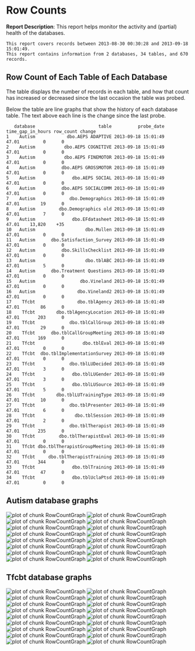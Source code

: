 <!-- Specify the report's official name, goal & description. -->
# Row Counts
**Report Description**: This report helps monitor the activity and (partial) health of the databases.



<!-- Point knitr to the underlying code file so it knows where to look for the chunks. -->



<!-- Load the packages.  Suppress the output when loading packages. --> 



<!-- Load any Global Functions declared in the R file.  Suppress the output. --> 



<!-- Declare any global functions specific to a Rmd output.  Suppress the output. --> 


<!-- Load the dataset.   -->


<!-- Tweak the dataset.   -->




```
This report covers records between 2013-08-30 00:30:28 and 2013-09-18 15:01:49.
This report contains information from 2 databases, 34 tables, and 670 records.
```


## Row Count of Each Table of Each Database
The table displays the number of records in each table, and how that count has increased or decreased since the last occasion the table was probed.

Below the table are line graphs that show the history of each database table.  The text above each line is the change since the last probe.


```
   database                        table          probe_date time_gap_in_hours row_count change
1    Autism            dbo.AEPS ADAPTIVE 2013-09-18 15:01:49             47.01         0      0
2    Autism           dbo.AEPS COGNITIVE 2013-09-18 15:01:49             47.01         0      0
3    Autism           dbo.AEPS FINEMOTOR 2013-09-18 15:01:49             47.01         0      0
4    Autism          dbo.AEPS GROSSMOTOR 2013-09-18 15:01:49             47.01         0      0
5    Autism              dbo.AEPS SOCIAL 2013-09-18 15:01:49             47.01         0      0
6    Autism          dbo.AEPS SOCIALCOMM 2013-09-18 15:01:49             47.01         0      0
7    Autism             dbo.Demographics 2013-09-18 15:01:49             47.01        19      0
8    Autism         dbo.Demographics old 2013-09-18 15:01:49             47.01         7      0
9    Autism              dbo.EFdatasheet 2013-09-18 15:01:49             47.01    13,820    +35
10   Autism                   dbo.Mullen 2013-09-18 15:01:49             47.01         0      0
11   Autism      dbo.Satisfaction_Survey 2013-09-18 15:01:49             47.01         0      0
12   Autism          dbo.SkillsChecklist 2013-09-18 15:01:49             47.01         0      0
13   Autism                   dbo.tblABC 2013-09-18 15:01:49             47.01         5      0
14   Autism      dbo.Treatment Questions 2013-09-18 15:01:49             47.01         0      0
15   Autism                 dbo.Vineland 2013-09-18 15:01:49             47.01         0      0
16   Autism                dbo.Vineland2 2013-09-18 15:01:49             47.01         0      0
17    Tfcbt                dbo.tblAgency 2013-09-18 15:01:49             47.01        86      0
18    Tfcbt        dbo.tblAgencyLocation 2013-09-18 15:01:49             47.01       203      0
19    Tfcbt             dbo.tblCallGroup 2013-09-18 15:01:49             47.01        29      0
20    Tfcbt      dbo.tblCallGroupMeeting 2013-09-18 15:01:49             47.01       169      0
21    Tfcbt                  dbo.tblEval 2013-09-18 15:01:49             47.01         0      0
22    Tfcbt  dbo.tblImplementationSurvey 2013-09-18 15:01:49             47.01         0      0
23    Tfcbt             dbo.tblLUDecided 2013-09-18 15:01:49             47.01         3      0
24    Tfcbt              dbo.tblLUGender 2013-09-18 15:01:49             47.01         3      0
25    Tfcbt              dbo.tblLUSource 2013-09-18 15:01:49             47.01         5      0
26    Tfcbt        dbo.tblLUTrainingType 2013-09-18 15:01:49             47.01        10      0
27    Tfcbt             dbo.tblPresenter 2013-09-18 15:01:49             47.01         6      0
28    Tfcbt               dbo.tblSession 2013-09-18 15:01:49             47.01         2      0
29    Tfcbt             dbo.tblTherapist 2013-09-18 15:01:49             47.01       235      0
30    Tfcbt         dbo.tblTherapistEval 2013-09-18 15:01:49             47.01         0      0
31    Tfcbt dbo.tblTherapistGroupMeeting 2013-09-18 15:01:49             47.01         0      0
32    Tfcbt     dbo.tblTherapistTraining 2013-09-18 15:01:49             47.01       344      0
33    Tfcbt              dbo.tblTraining 2013-09-18 15:01:49             47.01        47      0
34    Tfcbt              dbo.tblUclaPtsd 2013-09-18 15:01:49             47.01         0      0
```



## Autism  database graphs
![plot of chunk RowCountGraph](FigureRmd/RowCountGraph1.png) ![plot of chunk RowCountGraph](FigureRmd/RowCountGraph2.png) ![plot of chunk RowCountGraph](FigureRmd/RowCountGraph3.png) ![plot of chunk RowCountGraph](FigureRmd/RowCountGraph4.png) ![plot of chunk RowCountGraph](FigureRmd/RowCountGraph5.png) ![plot of chunk RowCountGraph](FigureRmd/RowCountGraph6.png) ![plot of chunk RowCountGraph](FigureRmd/RowCountGraph7.png) ![plot of chunk RowCountGraph](FigureRmd/RowCountGraph8.png) ![plot of chunk RowCountGraph](FigureRmd/RowCountGraph9.png) ![plot of chunk RowCountGraph](FigureRmd/RowCountGraph10.png) ![plot of chunk RowCountGraph](FigureRmd/RowCountGraph11.png) ![plot of chunk RowCountGraph](FigureRmd/RowCountGraph12.png) ![plot of chunk RowCountGraph](FigureRmd/RowCountGraph13.png) ![plot of chunk RowCountGraph](FigureRmd/RowCountGraph14.png) ![plot of chunk RowCountGraph](FigureRmd/RowCountGraph15.png) ![plot of chunk RowCountGraph](FigureRmd/RowCountGraph16.png) 
## Tfcbt  database graphs
![plot of chunk RowCountGraph](FigureRmd/RowCountGraph17.png) ![plot of chunk RowCountGraph](FigureRmd/RowCountGraph18.png) ![plot of chunk RowCountGraph](FigureRmd/RowCountGraph19.png) ![plot of chunk RowCountGraph](FigureRmd/RowCountGraph20.png) ![plot of chunk RowCountGraph](FigureRmd/RowCountGraph21.png) ![plot of chunk RowCountGraph](FigureRmd/RowCountGraph22.png) ![plot of chunk RowCountGraph](FigureRmd/RowCountGraph23.png) ![plot of chunk RowCountGraph](FigureRmd/RowCountGraph24.png) ![plot of chunk RowCountGraph](FigureRmd/RowCountGraph25.png) ![plot of chunk RowCountGraph](FigureRmd/RowCountGraph26.png) ![plot of chunk RowCountGraph](FigureRmd/RowCountGraph27.png) ![plot of chunk RowCountGraph](FigureRmd/RowCountGraph28.png) ![plot of chunk RowCountGraph](FigureRmd/RowCountGraph29.png) ![plot of chunk RowCountGraph](FigureRmd/RowCountGraph30.png) ![plot of chunk RowCountGraph](FigureRmd/RowCountGraph31.png) ![plot of chunk RowCountGraph](FigureRmd/RowCountGraph32.png) ![plot of chunk RowCountGraph](FigureRmd/RowCountGraph33.png) ![plot of chunk RowCountGraph](FigureRmd/RowCountGraph34.png) 


